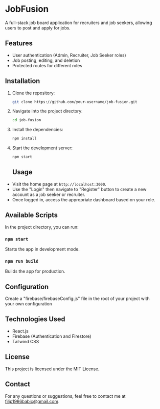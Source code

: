 # JobFusion

A full-stack job board application for recruiters and job seekers, allowing users to post and apply for jobs.

## Features

- User authentication (Admin, Recruiter, Job Seeker roles)
- Job posting, editing, and deletion
- Protected routes for different roles

## Installation

1. Clone the repository:

   ```bash
   git clone https://github.com/your-username/job-fusion.git
   ```

2. Navigate into the project directory:

   ```bash
   cd job-fusion
   ```

3. Install the dependencies:

   ```bash
   npm install
   ```

4. Start the development server:

   ```bash
   npm start
   ```

   ## Usage

- Visit the home page at `http://localhost:3000`.
- Use the "Login" then navigate to "Register" button to create a new account as a job seeker or recruiter.
- Once logged in, access the appropriate dashboard based on your role.

## Available Scripts

In the project directory, you can run:

### `npm start`

Starts the app in development mode.

### `npm run build`

Builds the app for production.

## Configuration

Create a "firebase/firebaseConfig.js" file in the root of your project with your own configuration

## Technologies Used

- React.js
- Firebase (Authentication and Firestore)
- Tailwind CSS

## License

This project is licensed under the MIT License.

## Contact

For any questions or suggestions, feel free to contact me at filip1986babic@gmail.com.
